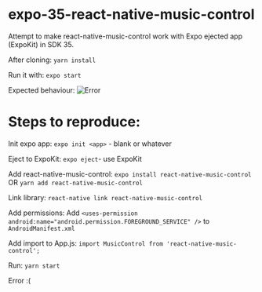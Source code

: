 # expo-35-react-native-music-control
Attempt to make react-native-music-control work with Expo ejected app (ExpoKit) in SDK 35.

After cloning:
`yarn install`

Run it with:
`expo start`

Expected behaviour:
![Error](https://i.imgur.com/Zg9OK1K.png)


# Steps to reproduce:
Init expo app:
`expo init <app>` - blank or whatever

Eject to ExpoKit:
`expo eject`- use ExpoKit

Add react-native-music-control:
`expo install react-native-music-control` OR `yarn add react-native-music-control`

Link library:
`react-native link react-native-music-control`

Add permissions:
Add `<uses-permission android:name="android.permission.FOREGROUND_SERVICE" />` to `AndroidManifest.xml`

Add import to App.js: 
`import MusicControl from 'react-native-music-control';`

Run:
`yarn start`

Error :(
